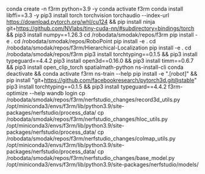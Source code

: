 conda create -n f3rm python=3.9 -y
conda activate f3rm
conda install libffi==3.3 -y
pip3 install torch torchvision torchaudio --index-url https://download.pytorch.org/whl/cu124 && pip install ninja git+https://github.com/NVlabs/tiny-cuda-nn/#subdirectory=bindings/torch && pip3 install numpy==1.26.3
cd /robodata/smodak/repos/f3rm
pip install -e .
cd /robodata/smodak/repos/RoboPoint
pip install -e .
cd /robodata/smodak/repos/f3rm/Hierarchical-Localization
pip install -e .
cd /robodata/smodak/repos/f3rm
pip3 install torchtyping==0.1.5 && pip3 install typeguard==4.4.2
pip3 install open3d==0.16.0 && pip3 install timm==0.6.7 && pip3 install open_clip_torch spatialmath-python
ns-install-cli
conda deactivate && conda activate f3rm
ns-train --help
pip install -e ".[robot]" && pip install "git+https://github.com/facebookresearch/pytorch3d.git@stable"
pip3 install torchtyping==0.1.5 && pip3 install typeguard==4.4.2
f3rm-optimize --help
wandb login
cp /robodata/smodak/repos/f3rm/nerfstudio_changes/record3d_utils.py /opt/miniconda3/envs/f3rm/lib/python3.9/site-packages/nerfstudio/process_data/
cp /robodata/smodak/repos/f3rm/nerfstudio_changes/hloc_utils.py /opt/miniconda3/envs/f3rm/lib/python3.9/site-packages/nerfstudio/process_data/
cp /robodata/smodak/repos/f3rm/nerfstudio_changes/colmap_utils.py /opt/miniconda3/envs/f3rm/lib/python3.9/site-packages/nerfstudio/process_data/
cp /robodata/smodak/repos/f3rm/nerfstudio_changes/base_model.py /opt/miniconda3/envs/f3rm/lib/python3.9/site-packages/nerfstudio/models/